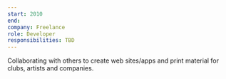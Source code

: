 ```yaml
---
start: 2010
end:
company: Freelance
role: Developer
responsibilities: TBD
---
```


Collaborating with others to create web sites/apps and print material for clubs, artists and companies.
